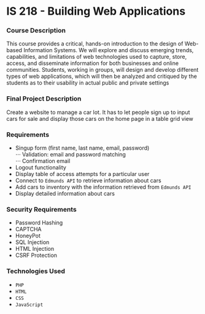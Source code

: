 # IS 218 - Building Web Applications

### Course Description
<p>
This course provides a critical, hands-on introduction to the design of Web-based Information Systems. We will explore and discuss emerging trends, capabilities, and limitations of web technologies used to capture, store, access, and disseminate information for both businesses and online communities. Students, working in groups, will design and develop different types of web applications, which will then be analyzed and critiqued by the students as to their usability in actual public and private settings
</p>

### Final Project Description
<p>Create a website to manage a car lot. It has to let people sign up to input cars for sale and display those cars on the home page in a table grid view</p>

### Requirements

* Singup form (first name, last name, email, password) <br />
⋅⋅⋅ Validation: email and password matching <br />
⋅⋅⋅ Confirmation email
* Logout functionality
* Display table of access attempts for a particular user
* Connect to `Edmunds API` to retrieve information about cars
* Add cars to inventory with the information retrieved from `Edmunds API`
* Display detailed information about cars

### Security Requirements
* Password Hashing
* CAPTCHA
* HoneyPot
* SQL Injection
* HTML Injection
* CSRF Protection

### Technologies Used
* `PHP`
* `HTML`
* `CSS`
* `JavaScript`
